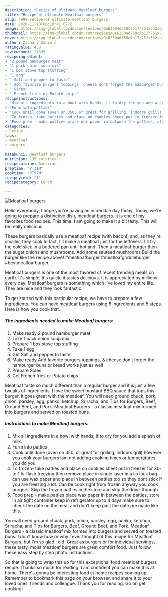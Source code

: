 ```yaml
---
description: "Recipe of Ultimate Meatloaf burgers"
title: "Recipe of Ultimate Meatloaf burgers"
slug: 4999-recipe-of-ultimate-meatloaf-burgers
date: 2020-11-10T06:10:41.077Z
image: https://img-global.cpcdn.com/recipes/0e62504d750c7b17/751x532cq70/meatloaf-burgers-recipe-main-photo.jpg
thumbnail: https://img-global.cpcdn.com/recipes/0e62504d750c7b17/751x532cq70/meatloaf-burgers-recipe-main-photo.jpg
cover: https://img-global.cpcdn.com/recipes/0e62504d750c7b17/751x532cq70/meatloaf-burgers-recipe-main-photo.jpg
author: Zachary Daniels
ratingvalue: 4.8
reviewcount: 21695
recipeingredient:
- "2 pound hamburger meat"
- "1 pack onion soup mix"
- "1 box stove top stuffing"
- "1 egg"
- " Salt and pepper to taste"
- " Add favorite burgers toppings  cheese dont forget the hamburger buns or bread works just as well"
- " Sides"
- " French fries or Potato chips"
recipeinstructions:
- "Mix all ingredients in a bowl with hands, if to dry for you add a splash of milk."
- "Form into patties"
- "Cook until done (oven on 350, or great for grilling, indoors grill) however you cook your burgers iam not adding cooking times or temperatures you do you"
- "To frozen- take patties and place on cookies sheet put in freezer for 30- to 1 hr flash freezing then remove place in single layer in a lip lock bag can use wax paper and place in between patties too so they dont stick if you are freezing a lot. Can be cook right from frozen anyway you cook burgers. Skip the frozen patties in the store and skip the drive-through."
- "Food prep - make patties place wax paper in between the patties, store in air tight container keep in refrigerator up to 4 days make sure to check the date on the meat and don’t keep past the date pre made like this."
categories:
- Recipe
tags:
- meatloaf
- burgers

katakunci: meatloaf burgers 
nutrition: 135 calories
recipecuisine: American
preptime: "PT31M"
cooktime: "PT57M"
recipeyield: "1"
recipecategory: Lunch

---
```



![Meatloaf burgers](https://img-global.cpcdn.com/recipes/0e62504d750c7b17/751x532cq70/meatloaf-burgers-recipe-main-photo.jpg)

Hello everybody, I hope you're having an incredible day today. Today, we're going to prepare a distinctive dish, meatloaf burgers. It is one of my favorites food recipes. This time, I am going to make it a bit tasty. This will be really delicious.

These burgers basically use a meatloaf recipe (with bacon!) and, as they&#39;re smaller, they cook In fact, I&#39;ll make a meatloaf just for the leftovers. I&#39;ll fry the cold slice in a buttered pan until hot and. Then a meatloaf burger then the sugar onions and mushrooms. Add some sauteed mushrooms Build the burger like the recipe above! #meatloafburger #meatloafgriddleburger #bestmeatloafburger.

Meatloaf burgers is one of the most favored of recent trending meals on earth. It's simple, it's quick, it tastes delicious. It is appreciated by millions every day. Meatloaf burgers is something which I've loved my entire life. They are nice and they look fantastic.


To get started with this particular recipe, we have to prepare a few ingredients. You can have meatloaf burgers using 8 ingredients and 5 steps. Here is how you cook that.

<!--inarticleads1-->

##### The ingredients needed to make Meatloaf burgers:

1. Make ready 2 pound hamburger meat
1. Take 1 pack onion soup mix
1. Prepare 1 box stove top stuffing
1. Take 1 egg
1. Get  Salt and pepper to taste
1. Make ready  Add favorite burgers toppings, &amp; cheese don’t forget the hamburger buns or bread works just as well
1. Prepare  Sides
1. Get  French fries or Potato chips


Meatloaf taste so much different than a regular burger and it is just a few tweaks of ingredients. I love the sweet mustard BBQ sauce that tops this burger, it goes great with the meatloaf. You will need ground chuck, pork, onion, parsley, egg, panko, ketchup, Sriracha, and Tips for Burgers, Beef, Ground Beef, and Pork. Meatloaf Burgers - a classic meatloaf mix formed into burgers and served on toasted buns. 

<!--inarticleads2-->

##### Instructions to make Meatloaf burgers:

1. Mix all ingredients in a bowl with hands, if to dry for you add a splash of milk.
1. Form into patties
1. Cook until done (oven on 350, or great for grilling, indoors grill) however you cook your burgers iam not adding cooking times or temperatures you do you
1. To frozen- take patties and place on cookies sheet put in freezer for 30- to 1 hr flash freezing then remove place in single layer in a lip lock bag can use wax paper and place in between patties too so they dont stick if you are freezing a lot. Can be cook right from frozen anyway you cook burgers. Skip the frozen patties in the store and skip the drive-through.
1. Food prep - make patties place wax paper in between the patties, store in air tight container keep in refrigerator up to 4 days make sure to check the date on the meat and don’t keep past the date pre made like this.


You will need ground chuck, pork, onion, parsley, egg, panko, ketchup, Sriracha, and Tips for Burgers, Beef, Ground Beef, and Pork. Meatloaf Burgers - a classic meatloaf mix formed into burgers and served on toasted buns. I don&#39;t know how or why I ever thought of this recipe for Meatloaf Burgers, but I&#39;m so glad I did. Great as burgers or for individual servings, these tasty, moist meatloaf burgers are great comfort food. Just follow these easy step by step photo instructions. 

So that is going to wrap this up for this exceptional food meatloaf burgers recipe. Thanks so much for reading. I am confident you can make this at home. There's gonna be interesting food at home recipes coming up. Remember to bookmark this page on your browser, and share it to your loved ones, friends and colleague. Thank you for reading. Go on get cooking!
